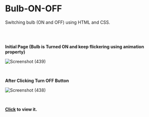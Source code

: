 # Bulb-ON-OFF
Switching bulb (ON and OFF) using HTML and CSS.




<br><br>


**Initial Page (Bulb is Turned ON and keep flickering using animation property)**

![Screenshot (439)](https://user-images.githubusercontent.com/87939523/186486276-5c3c7e4e-2e62-4fa1-bf6f-18db93b6e206.png)


<br>


**After Clicking Turn OFF Button**

![Screenshot (438)](https://user-images.githubusercontent.com/87939523/186486681-1cf0cdc3-6f25-4265-93b1-b0ec033047ae.png)


<br>

**[Click](https://kirti-gupta12.github.io/Bulb-ON-OFF/) to view it.**
